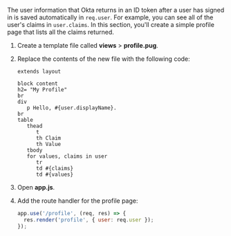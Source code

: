 The user information that Okta returns in an ID token after a user has signed in is saved automatically in `req.user`. For example, you can see all of the user's claims in `user.claims`. In this section, you'll create a simple profile page that lists all the claims returned.

1. Create a template file called **views** > **profile.pug**.
1. Replace the contents of the new file with the following code:

   ```pug
   extends layout

   block content
   h2= "My Profile"
   br
   div
      p Hello, #{user.displayName}.
   br
   table
      thead
         t
         th Claim
         th Value
      tbody
      for values, claims in user
         tr
         td #{claims}
         td #{values}
   ```

1. Open **app.js**.
1. Add the route handler for the profile page:

   ```js
   app.use('/profile', (req, res) => {
     res.render('profile', { user: req.user });
   });
   ```
